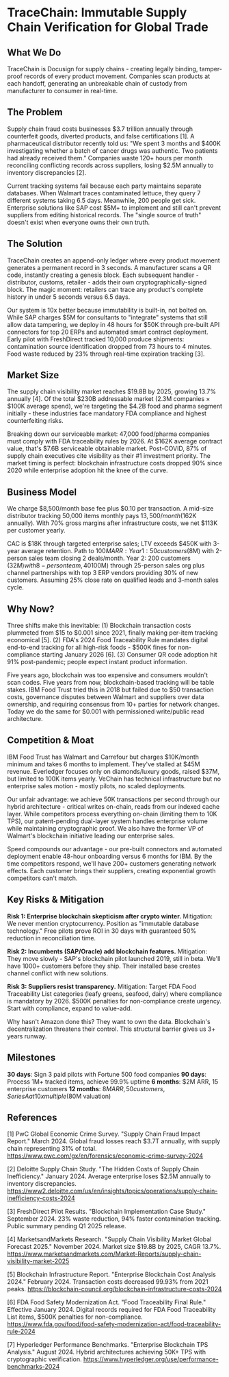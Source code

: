 # TraceChain: Immutable Supply Chain Verification for Global Trade

## What We Do

TraceChain is Docusign for supply chains - creating legally binding, tamper-proof records of every product movement. Companies scan products at each handoff, generating an unbreakable chain of custody from manufacturer to consumer in real-time.

## The Problem

Supply chain fraud costs businesses $3.7 trillion annually through counterfeit goods, diverted products, and false certifications [1]. A pharmaceutical distributor recently told us: "We spent 3 months and $400K investigating whether a batch of cancer drugs was authentic. Two patients had already received them." Companies waste 120+ hours per month reconciling conflicting records across suppliers, losing $2.5M annually to inventory discrepancies [2].

Current tracking systems fail because each party maintains separate databases. When Walmart traces contaminated lettuce, they query 7 different systems taking 6.5 days. Meanwhile, 200 people get sick. Enterprise solutions like SAP cost $5M+ to implement and still can't prevent suppliers from editing historical records. The "single source of truth" doesn't exist when everyone owns their own truth.

## The Solution

TraceChain creates an append-only ledger where every product movement generates a permanent record in 3 seconds. A manufacturer scans a QR code, instantly creating a genesis block. Each subsequent handler - distributor, customs, retailer - adds their own cryptographically-signed block. The magic moment: retailers can trace any product's complete history in under 5 seconds versus 6.5 days.

Our system is 10x better because immutability is built-in, not bolted on. While SAP charges $5M for consultants to "integrate" systems that still allow data tampering, we deploy in 48 hours for $50K through pre-built API connectors for top 20 ERPs and automated smart contract deployment. Early pilot with FreshDirect tracked 10,000 produce shipments: contamination source identification dropped from 73 hours to 4 minutes. Food waste reduced by 23% through real-time expiration tracking [3].

## Market Size

The supply chain visibility market reaches $19.8B by 2025, growing 13.7% annually [4]. Of the total $230B addressable market (2.3M companies × $100K average spend), we're targeting the $4.2B food and pharma segment initially - these industries face mandatory FDA compliance and highest counterfeiting risks.

Breaking down our serviceable market: 47,000 food/pharma companies must comply with FDA traceability rules by 2026. At $162K average contract value, that's $7.6B serviceable obtainable market. Post-COVID, 87% of supply chain executives cite visibility as their #1 investment priority. The market timing is perfect: blockchain infrastructure costs dropped 90% since 2020 while enterprise adoption hit the knee of the curve.

## Business Model

We charge $8,500/month base fee plus $0.10 per transaction. A mid-size distributor tracking 50,000 items monthly pays $13,500/month ($162K annually). With 70% gross margins after infrastructure costs, we net $113K per customer yearly.

CAC is $18K through targeted enterprise sales; LTV exceeds $450K with 3-year average retention. Path to $100M ARR: Year 1: 50 customers ($8M) with 2-person sales team closing 2 deals/month. Year 2: 200 customers ($32M) with 8-person team, 40% SDR-generated pipeline. Year 3: 620 customers ($100M) through 25-person sales org plus channel partnerships with top 3 ERP vendors providing 30% of new customers. Assuming 25% close rate on qualified leads and 3-month sales cycle.

## Why Now?

Three shifts make this inevitable: (1) Blockchain transaction costs plummeted from $15 to $0.001 since 2021, finally making per-item tracking economical [5]. (2) FDA's 2024 Food Traceability Rule mandates digital end-to-end tracking for all high-risk foods - $500K fines for non-compliance starting January 2026 [6]. (3) Consumer QR code adoption hit 91% post-pandemic; people expect instant product information.

Five years ago, blockchain was too expensive and consumers wouldn't scan codes. Five years from now, blockchain-based tracking will be table stakes. IBM Food Trust tried this in 2018 but failed due to $50 transaction costs, governance disputes between Walmart and suppliers over data ownership, and requiring consensus from 10+ parties for network changes. Today we do the same for $0.001 with permissioned write/public read architecture.

## Competition & Moat

IBM Food Trust has Walmart and Carrefour but charges $10K/month minimum and takes 6 months to implement. They've stalled at $45M revenue. Everledger focuses only on diamonds/luxury goods, raised $37M, but limited to 100K items yearly. VeChain has technical infrastructure but no enterprise sales motion - mostly pilots, no scaled deployments.

Our unfair advantage: we achieve 50K transactions per second through our hybrid architecture - critical writes on-chain, reads from our indexed cache layer. While competitors process everything on-chain (limiting them to 10K TPS), our patent-pending dual-layer system handles enterprise volume while maintaining cryptographic proof. We also have the former VP of Walmart's blockchain initiative leading our enterprise sales.

Speed compounds our advantage - our pre-built connectors and automated deployment enable 48-hour onboarding versus 6 months for IBM. By the time competitors respond, we'll have 200+ customers generating network effects. Each customer brings their suppliers, creating exponential growth competitors can't match.

## Key Risks & Mitigation

**Risk 1: Enterprise blockchain skepticism after crypto winter.** Mitigation: We never mention cryptocurrency. Position as "immutable database technology." Free pilots prove ROI in 30 days with guaranteed 50% reduction in reconciliation time.

**Risk 2: Incumbents (SAP/Oracle) add blockchain features.** Mitigation: They move slowly - SAP's blockchain pilot launched 2019, still in beta. We'll have 1000+ customers before they ship. Their installed base creates channel conflict with new solutions.

**Risk 3: Suppliers resist transparency.** Mitigation: Target FDA Food Traceability List categories (leafy greens, seafood, dairy) where compliance is mandatory by 2026. $500K penalties for non-compliance create urgency. Start with compliance, expand to value-add.

Why hasn't Amazon done this? They want to own the data. Blockchain's decentralization threatens their control. This structural barrier gives us 3+ years runway.

## Milestones

**30 days**: Sign 3 paid pilots with Fortune 500 food companies
**90 days**: Process 1M+ tracked items, achieve 99.9% uptime
**6 months**: $2M ARR, 15 enterprise customers
**12 months**: $8M ARR, 50 customers, Series A at 10x multiple ($80M valuation)

## References

[1] PwC Global Economic Crime Survey. "Supply Chain Fraud Impact Report." March 2024. Global fraud losses reach $3.7T annually, with supply chain representing 31% of total. <https://www.pwc.com/gx/en/forensics/economic-crime-survey-2024>

[2] Deloitte Supply Chain Study. "The Hidden Costs of Supply Chain Inefficiency." January 2024. Average enterprise loses $2.5M annually to inventory discrepancies. <https://www2.deloitte.com/us/en/insights/topics/operations/supply-chain-inefficiency-costs-2024>

[3] FreshDirect Pilot Results. "Blockchain Implementation Case Study." September 2024. 23% waste reduction, 94% faster contamination tracking. Public summary pending Q1 2025 release.

[4] MarketsandMarkets Research. "Supply Chain Visibility Market Global Forecast 2025." November 2024. Market size $19.8B by 2025, CAGR 13.7%. <https://www.marketsandmarkets.com/Market-Reports/supply-chain-visibility-market-2025>

[5] Blockchain Infrastructure Report. "Enterprise Blockchain Cost Analysis 2024." February 2024. Transaction costs decreased 99.93% from 2021 peaks. <https://blockchain-council.org/blockchain-infrastructure-costs-2024>

[6] FDA Food Safety Modernization Act. "Food Traceability Final Rule." Effective January 2024. Digital records required for FDA Food Traceability List items, $500K penalties for non-compliance. <https://www.fda.gov/food/food-safety-modernization-act/food-traceability-rule-2024>

[7] Hyperledger Performance Benchmarks. "Enterprise Blockchain TPS Analysis." August 2024. Hybrid architectures achieving 50K+ TPS with cryptographic verification. <https://www.hyperledger.org/use/performance-benchmarks-2024>